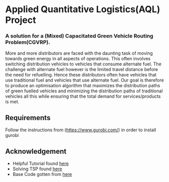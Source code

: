 # Applied Quantitative Logistics(AQL) Project 

### A solution for a (Mixed) Capacitated Green Vehicle Routing Problem(CGVRP).
More and more distributors are faced with the daunting task of moving towards green energy in all aspects of operations. This often involves switching distribution vehicles to vehicles that consume alternate fuel. The challenge with alternate fuel however is the limited travel distance before the need for refuelling. Hence these distributors often have vehicles that use traditional fuel and vehicles that use alternate fuel. Our goal is therefore to produce an optimisation algorithm that maximizes the distribution paths of green fuelled vehicles and minimizing the distribution paths of traditional vehicles all this while ensuring that the total demand for services/products is met.

## Requirements

Follow the instructions from (https://www.gurobi.com/) in order to install gurobi

## Acknowledgement 

* Helpful Tutorial found [here](https://www.youtube.com/watch?v=7_-Xuq2xKdc)
* Solving TSP found [here](https://www.youtube.com/watch?v=BmsC6AEbkrw)
* Base Code gotten from [here](https://github.com/industrial-ucn/jupyter-examples/blob/master/optimization/cvrp-cplex.ipynb)
